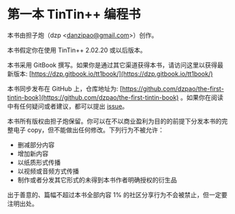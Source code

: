# 第一本 TinTin++ 编程书

本书由担子炮（dzp \<danzipao@gmail.com>）创作。

本书假定你在使用 TinTin++ 2.02.20 或以后版本。

本书采用 GitBook 撰写。如果你是通过其它渠道获得本书，请访问这里以获得最新版本: [https://dzp.gitbook.io/tt1book/](https://dzp.gitbook.io/tt1book/)

本书同步发布在 GitHub 上，仓库地址为: [https://github.com/dzpao/the-first-tintin-book](https://github.com/dzpao/the-first-tintin-book) 。如果你在阅读中有任何疑问或者建议，都可以提出 [issue](https://github.com/dzpao/the-first-tintin-book/issues/new)。

本书所有版权由担子炮保留。你可以在不以商业盈利为目的的前提下分发本书的完整电子 copy，但不能做出任何修改。下列行为不被允许：

* 删减部分内容
* 增加新内容
* 以纸质形式传播
* 以视频或音频方式传播
* 制作或者分发其它形式的未得到本书作者明确授权的衍生品

出于善意的、篇幅不超过本书全部内容 1% 的社区分享行为不会被禁止，但一定要注明出处。
